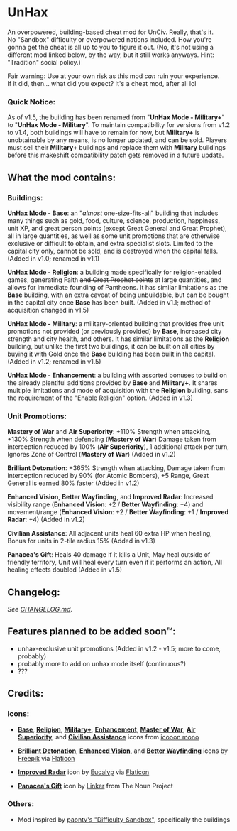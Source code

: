 # UnHax
An overpowered, building-based cheat mod for UnCiv. Really, that's it.<br>
No "Sandbox" difficulty or overpowered nations included. How you're gonna get the cheat is all up to you to figure it out.
(No, it's not using a different mod linked below, by the way, but it still works anyways. Hint: "Tradition" social policy.)<br>

Fair warning: Use at your own risk as this mod *can* ruin your experience.<br>
If it did, then... what did you expect? It's a cheat mod, after all lol

### Quick Notice:
As of v1.5, the building has been renamed from "**UnHax Mode - Military+**" to "**UnHax Mode - Military**". To maintain 
compatibility for versions from v1.2 to v1.4, both buildings will have to remain for now, but **Military+** is unobtainable 
by any means, is no longer updated, and can be sold. Players must sell their **Military+** buildings and replace them with 
**Military** buildings before this makeshift compatibility patch gets removed in a future update.

## What the mod contains:
### Buildings:
**UnHax Mode - Base**: an "*almost* one-size-fits-all" building that includes many things such as gold, food, culture, 
science, production, happiness, unit XP, and great person points (except Great General and Great Prophet), all in large 
quantities, as well as some unit promotions that are otherwise exclusive or difficult to obtain, and extra specialist slots. 
Limited to the capital city only, cannot be sold, and is destroyed when the capital falls. (Added in v1.0; renamed in v1.1)<br>

**UnHax Mode - Religion**: a building made specifically for religion-enabled games, generating 
Faith <s>and Great Prophet points</s> at large quantities, and allows for immediate founding of Pantheons. 
It has similar limitations as the **Base** building, with an extra caveat of being unbuildable, but can be 
bought in the capital city once **Base** has been built. (Added in v1.1; method of acquisition changed in v1.5)<br>

**UnHax Mode - Military**: a military-oriented building that provides free unit promotions not 
provided (or previously provided) by **Base**, increased city strength and city health, and others. It has similar 
limitations as the **Religion** building, but unlike the first two buildings, it can be built on all cities by 
buying it with Gold once the **Base** building has been built in the capital. (Added in v1.2; renamed in v1.5)<br>

**UnHax Mode - Enhancement**: a building with assorted bonuses to build on the already plentiful additions provided by 
**Base** and **Military+**. It shares multiple limitations and mode of acquisition with the **Religion** building, 
sans the requirement of the "Enable Religion" option. (Added in v1.3)<br>

### Unit Promotions:
**Mastery of War** and **Air Superiority**: +110% Strength when attacking, +130% Strength when defending (**Mastery of War**) 
Damage taken from interception reduced by 100% (**Air Superiority**), 1 additional attack per turn, 
Ignores Zone of Control (**Mastery of War**) (Added in v1.2)<br>

**Brilliant Detonation**: +365% Strength when attacking, Damage taken from interception reduced by 90% (for Atomic Bombers), 
+5 Range, Great General is earned 80% faster (Added in v1.2)<br>

**Enhanced Vision**, **Better Wayfinding**, and **Improved Radar**: Increased visibility range (**Enhanced Vision**: +2 / 
**Better Wayfinding**: +4) and movement/range (**Enhanced Vision**: +2 / **Better Wayfinding**: +1 / **Improved Radar**: +4) (Added in v1.2)<br>

**Civilian Assistance**: All adjacent units heal 60 extra HP when healing, Bonus for units in 2-tile radius 15% (Added in v1.3)<br>

**Panacea's Gift**: Heals 40 damage if it kills a Unit, May heal outside of friendly territory, Unit will heal every turn even if it 
performs an action, All healing effects doubled (Added in v1.5)<br>

## Changelog:
*See [CHANGELOG.md](https://github.com/navyblue44/UnHax/blob/main/CHANGELOG.md).*

## Features planned to be added soon™:
- unhax-exclusive unit promotions (Added in v1.2 - v1.5; more to come, probably)
- probably more to add on unhax mode itself (continuous?)
- ???

## Credits:
### Icons:
- [**Base**](https://icooon-mono.com/10991-display-pictogram/?lang=en), 
[**Religion**](https://icooon-mono.com/11966-pigeon-icon-2/?lang=en), 
[**Military+**](https://icooon-mono.com/12221-ancient-greek-helmet-icon-3/?lang=en), 
[**Enhancement**](https://icooon-mono.com/12266-arrow-up-icon-5/?lang=en), 
[**Master of War**](https://icooon-mono.com/10684-sword-icon-1/?lang=en), 
[**Air**](https://icooon-mono.com/10738-jet-fighter/?lang=en) [**Superiority**](https://icooon-mono.com/10061-star-icon-4/?lang=en), 
and [**Civilian Assistance**](https://icooon-mono.com/11272-stethoscope-icon-3/?lang=en) icons from [icooon mono](https://icooon-mono.com/)

- [**Brilliant Detonation**](https://www.flaticon.com/free-icon/explosion_3888655), 
[**Enhanced Vision**](https://www.flaticon.com/free-icon/vision_561155), and 
[**Better Wayfinding**](https://www.flaticon.com/free-icon/sailboat_3205009) icons by [Freepik](https://www.freepik.com) 
via [Flaticon](https://www.flaticon.com/authors/freepik)

- [**Improved Radar**](https://www.flaticon.com/free-icon/radar_2086786) icon by [Eucalyp](https://creativemarket.com/eucalyp) 
via [Flaticon](https://www.flaticon.com/authors/eucalyp)

- [**Panacea's Gift**](https://thenounproject.com/search/?q=health&i=2492427) icon by [Linker](https://thenounproject.com/linker) from The Noun Project
### Others:
- Mod inspired by [paontv's "Difficulty_Sandbox"](https://github.com/paontv/Difficulty_Sandbox/), specifically the buildings

